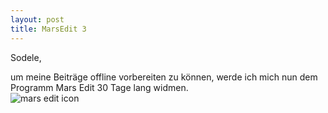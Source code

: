 ```yaml
---
layout: post
title: MarsEdit 3
---
```


<p>Sodele,</p>

<p>um meine Beiträge offline vorbereiten zu können, werde ich mich nun dem Programm Mars Edit 30 Tage lang widmen.<br />
<img class="img-responsive" class="aligncenter" src="http://answer20q.com/wp-content/uploads/2010/05/MarsEdit3Logo.png" alt="mars edit icon" /></p>
